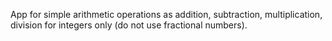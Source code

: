 App for simple arithmetic operations as addition, subtraction, multiplication, division for integers only (do not use fractional numbers).

